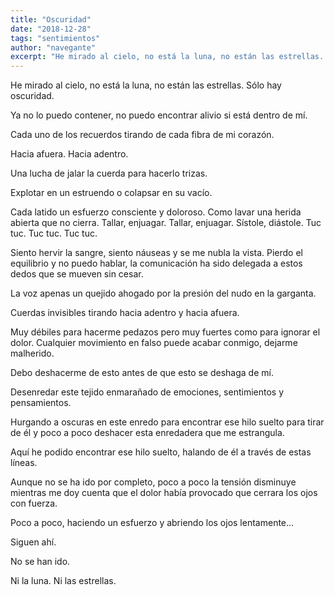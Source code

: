 ```yaml
---
title: "Oscuridad"
date: "2018-12-28"
tags: "sentimientos"
author: "navegante"
excerpt: "He mirado al cielo, no está la luna, no están las estrellas. Sólo hay oscuridad."
---
```


He mirado al cielo, no está la luna, no están las estrellas. Sólo hay oscuridad.

Ya no lo puedo contener, no puedo encontrar alivio si está dentro de mí.

Cada uno de los recuerdos tirando de cada fibra de mi corazón.

Hacia afuera. Hacia adentro.

Una lucha de jalar la cuerda para hacerlo trizas.

Explotar en un estruendo o colapsar en su vacío.

Cada latido un esfuerzo consciente y doloroso. Como lavar una herida abierta que no cierra. Tallar, enjuagar. Tallar, enjuagar. Sístole, diástole. Tuc tuc. Tuc tuc. Tuc tuc.

Siento hervir la sangre, siento náuseas y se me nubla la vista. Pierdo el equilibrio y no puedo hablar, la comunicación ha sido delegada a estos dedos que se mueven sin cesar.

La voz apenas un quejido ahogado por la presión del nudo en la garganta.

Cuerdas invisibles tirando hacia adentro y hacia afuera.

Muy débiles para hacerme pedazos pero muy fuertes como para ignorar el dolor. Cualquier movimiento en falso puede acabar conmigo, dejarme malherido.

Debo deshacerme de esto antes de que esto se deshaga de mí.

Desenredar este tejido enmarañado de emociones, sentimientos y pensamientos.

Hurgando a oscuras en este enredo para encontrar ese hilo suelto para tirar de él y poco a poco deshacer esta enredadera que me estrangula.

Aquí he podido encontrar ese hilo suelto, halando de él a través de estas líneas.

Aunque no se ha ido por completo, poco a poco la tensión disminuye mientras me doy cuenta que el dolor había provocado que cerrara los ojos con fuerza.

Poco a poco, haciendo un esfuerzo y abriendo los ojos lentamente...

Siguen ahí.

No se han ido.

Ni la luna. Ni las estrellas.
